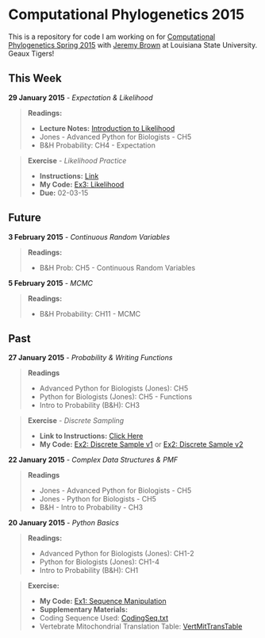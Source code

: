 Computational Phylogenetics 2015
=======

This is a repository for code I am working on for [Computational Phylogenetics Spring 2015](https://github.com/jembrown/CompPhylo_Spr2015) with [Jeremy Brown](https://github.com/jembrown) at Louisiana State University. Geaux Tigers!

This Week
-------
**29 January 2015** - *Expectation & Likelihood*
>**Readings:**
> - **Lecture Notes:** [Introduction to Likelihood](https://github.com/jembrown/CompPhylo_Spr2015/blob/master/LikelihoodExercise_InClass_1.29.15.py)
> - Jones - Advanced Python for Biologists - CH5
> - B&H Probability: CH4 - Expectation

>**Exercise** - *Likelihood Practice*
> - **Instructions:** [Link](CompPhylo_Spr2015/LikelihoodExercise_InClass_1.29.15.py)
> - **My Code:** [Ex3: Likelihood](Exercises/Ex3-Likelihood.py)
> - **Due:** 02-03-15

Future
-------

**3 February 2015** - *Continuous Random Variables* 
>**Readings:**
> - B&H Prob: CH5 - Continuous Random Variables

**5 February 2015** - *MCMC* 
>**Readings:**
> - B&H Probability: CH11 - MCMC

Past
-------

**27 January 2015** - *Probability & Writing Functions*
>**Readings**
> - Advanced Python for Biologists (Jones): CH5
> - Python for Biologists (Jones): CH5 - Functions
> - Intro to Probability (B&H): CH3

>**Exercise** - *Discrete Sampling*
> - **Link to Instructions:** [Click Here](CompPhylo_Spr2015/Exercise2_discSamp.txt)
> - **My Code:** [Ex2: Discrete Sample v1](CompPhylo2015/Exercises/Ex2-DiscSample.py) or [Ex2: Discrete Sample v2](CompPhylo2015/Exercises/Ex2-DiscSample_v2.py)

**22 January 2015** - *Complex Data Structures & PMF*
>**Readings**
> - Jones - Advanced Python for Biologists - CH5
> - Jones - Python for Biologists - CH5
> - B&H - Intro to Probability - CH3

**20 January 2015** - *Python Basics*
>**Readings:**
> - Advanced Python for Biologists (Jones): CH1-2
> - Python for Biologists (Jones): CH1-4
> - Intro to Probability (B&H): CH1

>**Exercise:**
> - **My Code:** [Ex1: Sequence Manipulation](CompPhylo2015/Exercises/Ex1-SeqManip.py)
> - **Supplementary Materials:**
> - Coding Sequence Used: [CodingSeq.txt](CompPhylo2015/Exercises/CodingSeq.txt)
> - Vertebrate Mitochondrial Translation Table: [VertMitTransTable](CompPhylo2015/Exercises/VertMitTransTable.txt)
